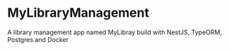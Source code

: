 # MyLibraryManagement
A library management app named MyLibray build with NestJS, TypeORM, Postgres and Docker
